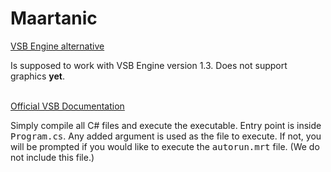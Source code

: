 # Maartanic

[VSB Engine alternative](https://scratch.mit.edu/studios/27769777/)
<p>Is supposed to work with VSB Engine version 1.3. Does not support graphics <b>yet</b>.</p>
<br>
<a href="https://1drv.ms/w/s!AnfmoStjhZY_gYJHHfx08GvbdRHsAg?e=VxucUb">Official VSB Documentation</a>
<p>
Simply compile all C# files and execute the executable. Entry point is inside <kbd>Program.cs</kbd>. Any added argument is used as the file to execute. If not, you will be prompted if you would like to execute the <kbd>autorun.mrt</kbd> file. (We do not include this file.)
</p>
